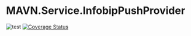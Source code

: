 # MAVN.Service.InfobipPushProvider

![test](https://github.com/OpenMAVN/MAVN.Service.InfobipPushProvider/workflows/test/badge.svg)
[![Coverage Status](https://coveralls.io/repos/github/OpenMAVN/MAVN.Service.InfobipPushProvider/badge.svg?branch=master)](https://coveralls.io/github/OpenMAVN/MAVN.Service.InfobipPushProvider?branch=master)
